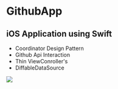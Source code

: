 # GithubApp

## iOS Application using Swift ##
- Coordinator Design Pattern 
- Github Api Interaction
- Thin ViewConroller's
- DiffableDataSource



![](github2.gif)
